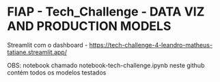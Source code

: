 # FIAP - Tech_Challenge - DATA VIZ AND PRODUCTION MODELS

Streamlit com o dashboard - https://tech-challenge-4-leandro-matheus-tatiane.streamlit.app/

OBS: notebook chamado notebook-tech-challenge.ipynb neste github contém todos os modelos testados
